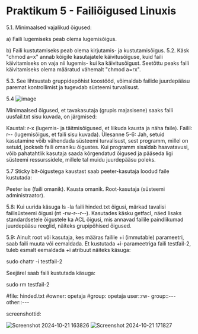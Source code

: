 # Praktikum 5 - Failiõigused Linuxis


5.1. Minimaalsed vajalikud õigused:

a) Faili lugemiseks peab olema lugemisõigus.

b) Faili kustutamiseks peab olema kirjutamis- ja kustutamisõigus.
5.2. Käsk "chmod a=x" annab kõigile kasutajatele käivitusõiguse, kuid faili käivitamiseks on vaja nii lugemis- kui ka käivitusõigust. Seetõttu peaks faili käivitamiseks olema määratud vähemalt "chmod a=rx".

5.3. See lihtsustab gruppidepõhist koostööd, võimaldab failide juurdepääsu paremat kontrollimist ja tugevdab süsteemi turvalisust.

5.4 ![image](https://github.com/user-attachments/assets/2a45cd01-7c63-4772-b492-78363cc3e91f)

Minimaalsed õigused, et tavakasutaja (grupis majasisene) saaks faili uusfail.txt sisu kuvada, on järgmised:

Kaustal: r-x (lugemis- ja täitmisõigused, et liikuda kausta ja näha faile).
Failil: r-- (lugemisõigus, et faili sisu kuvada).
Ülesanne 5-6:
Jah, setuid kasutamine võib vähendada süsteemi turvalisust, sest programm, millel on setuid, jookseb faili omaniku õigustes. Kui programm sisaldab haavatavusi, võib pahatahtlik kasutaja saada kõrgendatud õigused ja pääseda ligi süsteemi ressurssidele, millele tal muidu juurdepääsu poleks.

5.7
Sticky bit-õigustega kaustast saab peeter-kasutaja loodud faile kustutada:

Peeter ise (faili omanik).
Kausta omanik.
Root-kasutaja (süsteemi administraator).

5.8:
Kui uurida käsuga ls -la faili hinded.txt õigusi, märkad tavalisi failisüsteemi õigusi (nt -rw-r--r--). Kasutades käsku getfacl, näed lisaks standardsetele õigustele ka ACL õigusi, mis annavad failile paindlikumad juurdepääsu reeglid, näiteks grupipõhised õigused.

5.9:
Ainult root või kasutaja, kes määras failile +i (immutable) parameetri, saab faili muuta või eemaldada. Et kustutada +i-parameetriga faili testfail-2, tuleb esmalt eemaldada +i atribuut näiteks käsuga:

sudo chattr -i testfail-2

Seejärel saab faili kustutada käsuga:

sudo rm testfail-2



#file: hinded.txt
#owner: opetaja
#group: opetaja
user::rw-
group::---
other::---


screenshottid:


![Screenshot 2024-10-21 163826](https://github.com/user-attachments/assets/ec7684e8-e188-4648-9956-8a316b9b3608)
![Screenshot 2024-10-21 171827](https://github.com/user-attachments/assets/80c9bb0f-32bd-4d01-9d1a-d61bf728b484)
